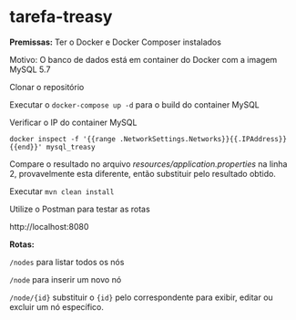 # tarefa-treasy

**Premissas:** Ter o Docker e Docker Composer instalados

Motivo: O banco de dados está em container do Docker com a imagem MySQL 5.7

Clonar o repositório

Executar o `docker-compose up -d` para o build do container MySQL

Verificar o IP do container MySQL

`docker inspect -f '{{range .NetworkSettings.Networks}}{{.IPAddress}}{{end}}' mysql_treasy`

Compare o resultado no arquivo _resources/application.properties_ na linha 2, provavelmente esta diferente, então substituir pelo resultado obtido.

Executar `mvn clean install`

Utilize o Postman para testar as rotas

http://localhost:8080 

**Rotas:**

`/nodes` para listar todos os nós

`/node` para inserir um novo nó

`/node/{id}` substituir o `{id}` pelo correspondente para exibir, editar ou excluir um nó específico.

